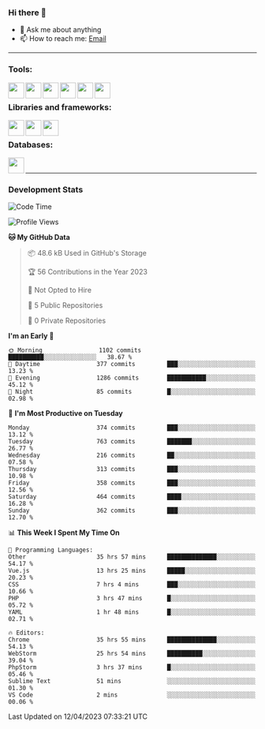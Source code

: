 ### Hi there 👋

- 💬 Ask me about anything
- 📫 How to reach me: [Email]

---

### Tools:
<img align='left' height="32" width="32" src="https://cdn.jsdelivr.net/npm/simple-icons@4.8.0/icons/phpstorm.svg" />
<img align='left' height="32" width="32" src="https://cdn.jsdelivr.net/npm/simple-icons@4.8.0/icons/webstorm.svg" />
<img align='left' height="32" width="32" src="https://cdn.jsdelivr.net/npm/simple-icons@4.8.0/icons/visualstudiocode.svg" />
<img align='left' height="32" width="32" src="https://cdn.jsdelivr.net/npm/simple-icons@4.8.0/icons/sublimetext.svg" />
<img align='left' height="32" width="32" src="https://cdn.jsdelivr.net/npm/simple-icons@4.8.0/icons/laragon.svg" />
<img align='left' height="32" width="32" src="https://cdn.jsdelivr.net/npm/simple-icons@4.8.0/icons/docker.svg" />
<br>

### Libraries and frameworks:
<img align='left' height="32" width="32" src="https://cdn.jsdelivr.net/npm/simple-icons@4.8.0/icons/laravel.svg" />
<img align='left' height="32" width="32" src="https://cdn.jsdelivr.net/npm/simple-icons@4.8.0/icons/vue-dot-js.svg" />
<img align='left' height="32" width="32" src="https://cdn.jsdelivr.net/npm/simple-icons@4.8.0/icons/jquery.svg" />
<br>

### Databases:
<img align='left' height="32" width="32" src="https://cdn.jsdelivr.net/npm/simple-icons@4.8.0/icons/mysql.svg" />
<br>

---
### Development Stats
<!--START_SECTION:waka-->
![Code Time](http://img.shields.io/badge/Code%20Time-1%2C336%20hrs%2030%20mins-blue)

![Profile Views](http://img.shields.io/badge/Profile%20Views-0-blue)

**🐱 My GitHub Data** 

> 📦 48.6 kB Used in GitHub's Storage 
 > 
> 🏆 56 Contributions in the Year 2023
 > 
> 🚫 Not Opted to Hire
 > 
> 📜 5 Public Repositories 
 > 
> 🔑 0 Private Repositories 
 > 
**I'm an Early 🐤** 

```text
🌞 Morning                1102 commits        ██████████░░░░░░░░░░░░░░░   38.67 % 
🌆 Daytime                377 commits         ███░░░░░░░░░░░░░░░░░░░░░░   13.23 % 
🌃 Evening                1286 commits        ███████████░░░░░░░░░░░░░░   45.12 % 
🌙 Night                  85 commits          █░░░░░░░░░░░░░░░░░░░░░░░░   02.98 % 
```
📅 **I'm Most Productive on Tuesday** 

```text
Monday                   374 commits         ███░░░░░░░░░░░░░░░░░░░░░░   13.12 % 
Tuesday                  763 commits         ███████░░░░░░░░░░░░░░░░░░   26.77 % 
Wednesday                216 commits         ██░░░░░░░░░░░░░░░░░░░░░░░   07.58 % 
Thursday                 313 commits         ███░░░░░░░░░░░░░░░░░░░░░░   10.98 % 
Friday                   358 commits         ███░░░░░░░░░░░░░░░░░░░░░░   12.56 % 
Saturday                 464 commits         ████░░░░░░░░░░░░░░░░░░░░░   16.28 % 
Sunday                   362 commits         ███░░░░░░░░░░░░░░░░░░░░░░   12.70 % 
```


📊 **This Week I Spent My Time On** 

```text
💬 Programming Languages: 
Other                    35 hrs 57 mins      ██████████████░░░░░░░░░░░   54.17 % 
Vue.js                   13 hrs 25 mins      █████░░░░░░░░░░░░░░░░░░░░   20.23 % 
CSS                      7 hrs 4 mins        ███░░░░░░░░░░░░░░░░░░░░░░   10.66 % 
PHP                      3 hrs 47 mins       █░░░░░░░░░░░░░░░░░░░░░░░░   05.72 % 
YAML                     1 hr 48 mins        █░░░░░░░░░░░░░░░░░░░░░░░░   02.71 % 

🔥 Editors: 
Chrome                   35 hrs 55 mins      ██████████████░░░░░░░░░░░   54.13 % 
WebStorm                 25 hrs 54 mins      ██████████░░░░░░░░░░░░░░░   39.04 % 
PhpStorm                 3 hrs 37 mins       █░░░░░░░░░░░░░░░░░░░░░░░░   05.46 % 
Sublime Text             51 mins             ░░░░░░░░░░░░░░░░░░░░░░░░░   01.30 % 
VS Code                  2 mins              ░░░░░░░░░░░░░░░░░░░░░░░░░   00.06 % 
```


 Last Updated on 12/04/2023 07:33:21 UTC
<!--END_SECTION:waka-->

[huyviet]: https://huyviet.vn/
[EMAIl]: https://mail.google.com/mail/u/0/?fs=1&tf=cm&source=mailto&to=huynguyenviet0110@gmail.com
